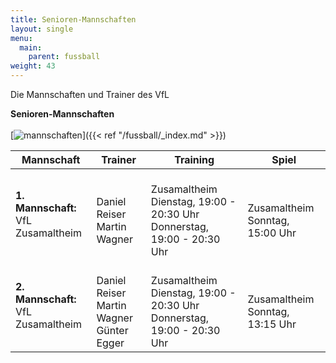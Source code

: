 ```yaml
---
title: Senioren-Mannschaften
layout: single
menu:
  main:
    parent: fussball
weight: 43
---
```


Die Mannschaften und Trainer des VfL

<b>Senioren-Mannschaften</b>
<br>
<br>
[![mannschaften](/images/Mannschaften/mannschaften.jpg)]({{< ref "/fussball/_index.md" >}})
<table>
<thead> 
<th>Mannschaft</th> <th>Trainer</th> <th>Training <br></th><th>Spiel</th>
</tr>
</thead> 
<tbody>
<tr class="odd">
<p>
<tr>
<td><b>1. Mannschaft:</b><br>VfL Zusamaltheim</td>
<td><br>Daniel Reiser<br>Martin Wagner</td>
<td><br>Zusamaltheim<br>Dienstag, 19:00 - 20:30 Uhr<br>Donnerstag, 19:00 - 20:30 Uhr</td>
<td><br>Zusamaltheim<br>Sonntag, 15:00 Uhr</td>
<tr>
<td><b>2. Mannschaft:</b><br>VfL Zusamaltheim</td>
<td><br>Daniel Reiser<br>Martin Wagner<br>Günter Egger</td>
<td><br>Zusamaltheim<br>Dienstag, 19:00 - 20:30 Uhr<br>Donnerstag, 19:00 - 20:30 Uhr</td>
<td><br>Zusamaltheim<br>Sonntag, 13:15 Uhr</td>

</tr>
</tbody>
</table>


